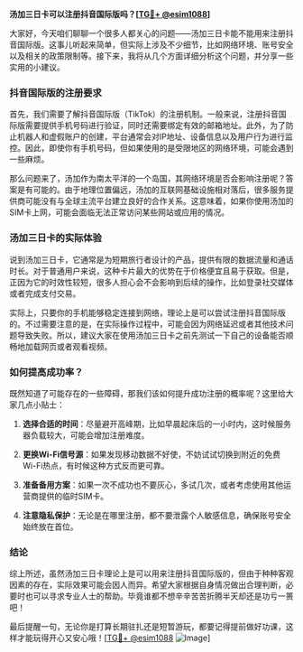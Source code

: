 **汤加三日卡可以注册抖音国际版吗？[[TG💪+ @esim1088](https://t.me/s/esim1088)]**

大家好，今天咱们聊聊一个很多人都关心的问题——汤加三日卡能不能用来注册抖音国际版。这事儿听起来简单，但实际上涉及不少细节，比如网络环境、账号安全以及相关的政策限制等。接下来，我将从几个方面详细分析这个问题，并分享一些实用的小建议。

### 抖音国际版的注册要求

首先，我们需要了解抖音国际版（TikTok）的注册机制。一般来说，注册抖音国际版需要提供手机号码进行验证，同时还需要绑定有效的邮箱地址。此外，为了防止机器人和虚假账户的创建，平台通常会对IP地址、设备信息以及用户行为进行监控。因此，即使你有手机号码，但如果使用的是受限地区的网络环境，可能会遇到一些麻烦。

那么问题来了，汤加作为南太平洋的一个岛国，其网络环境是否会影响注册呢？答案是有可能的。由于地理位置偏远，汤加的互联网基础设施相对落后，很多服务提供商可能没有与全球主流平台建立良好的合作关系。这意味着，如果你使用汤加的SIM卡上网，可能会面临无法正常访问某些网站或应用的情况。

### 汤加三日卡的实际体验

说到汤加三日卡，它通常是为短期旅行者设计的产品，提供有限的数据流量和通话时长。对于普通用户来说，这种卡片最大的优势在于价格便宜且易于获取。但是，正因为它的时效性较短，很多人担心会不会影响到后续的操作，比如登录社交媒体或者完成支付交易。

实际上，只要你的手机能够稳定连接到网络，理论上是可以尝试注册抖音国际版的。不过需要注意的是，在实际操作过程中，可能会因为网络延迟或者其他技术问题导致失败。所以，建议大家在使用汤加三日卡之前先测试一下自己的设备能否顺畅地加载网页或者观看视频。

### 如何提高成功率？

既然知道了可能存在的一些障碍，那我们该如何提升成功注册的概率呢？这里给大家几点小贴士：

1. **选择合适的时间**：尽量避开高峰期，比如早晨起床后的一小时内，这时候服务器负载较大，可能会增加注册难度。
   
2. **更换Wi-Fi信号源**：如果发现移动数据不好使，不妨试试切换到附近的免费Wi-Fi热点，有时候这种方式反而更可靠。

3. **准备备用方案**：如果一次不成功也不要灰心，多试几次，或者考虑使用其他运营商提供的临时SIM卡。

4. **注意隐私保护**：无论是在哪里注册，都不要泄露个人敏感信息，确保账号安全始终放在首位。

### 结论

综上所述，虽然汤加三日卡理论上是可以用来注册抖音国际版的，但由于种种客观因素的存在，实际效果可能会因人而异。希望大家根据自身情况做出合理判断，必要时也可以寻求专业人士的帮助。毕竟谁都不想辛辛苦苦折腾半天却还是功亏一篑吧！

最后提醒一句，无论你是打算长期驻扎还是短暂游玩，都要记得提前做好功课，这样才能玩得开心又安心哦！[[TG💪+ @esim1088](https://t.me/s/esim1088) ![Image](https://i.postimg.cc/4NQfJmqS/Snipaste-2025-05-13-00-14-12.png)]